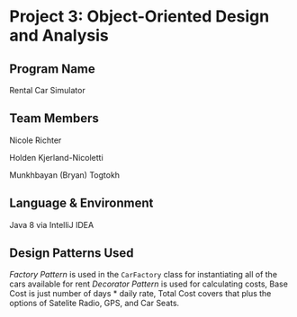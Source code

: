 # Project 3: Object-Oriented Design and Analysis

## Program Name

Rental Car Simulator

## Team Members

Nicole Richter

Holden Kjerland-Nicoletti

Munkhbayan (Bryan) Togtokh

## Language & Environment

Java 8 via IntelliJ IDEA

## Design Patterns Used

*Factory Pattern* is used in the `CarFactory` class for instantiating all of the cars available for rent
*Decorator Pattern* is used for calculating costs, Base Cost is just number of days * daily rate, Total Cost covers that plus the options of Satelite Radio, GPS, and Car Seats.

